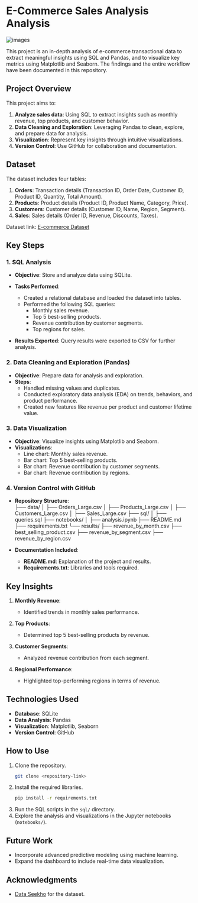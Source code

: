 # E-Commerce Sales Analysis Analysis
![images](https://github.com/user-attachments/assets/814a8715-3b67-48dc-ad43-65ba4059b925)

This project is an in-depth analysis of e-commerce transactional data to extract meaningful insights using SQL and Pandas, and to visualize key metrics using Matplotlib and Seaborn. The findings and the entire workflow have been documented in this repository.

## Project Overview  
This project aims to:  
1. **Analyze sales data**: Using SQL to extract insights such as monthly revenue, top products, and customer behavior.  
2. **Data Cleaning and Exploration**: Leveraging Pandas to clean, explore, and prepare data for analysis.  
3. **Visualization**: Represent key insights through intuitive visualizations.  
4. **Version Control**: Use GitHub for collaboration and documentation.  

## Dataset  
The dataset includes four tables:  

1. **Orders**: Transaction details (Transaction ID, Order Date, Customer ID, Product ID, Quantity, Total Amount).  
2. **Products**: Product details (Product ID, Product Name, Category, Price).  
3. **Customers**: Customer details (Customer ID, Name, Region, Segment).  
4. **Sales**: Sales details (Order ID, Revenue, Discounts, Taxes).  

Dataset link: [E-commerce Dataset](https://github.com/dataseekho/sql-basics-beyond/tree/main/dataset)  

## Key Steps  

### 1. SQL Analysis  
- **Objective**: Store and analyze data using SQLite.  
- **Tasks Performed**:  
  - Created a relational database and loaded the dataset into tables.  
  - Performed the following SQL queries:  
    - Monthly sales revenue.  
    - Top 5 best-selling products.  
    - Revenue contribution by customer segments.  
    - Top regions for sales.  

- **Results Exported**: Query results were exported to CSV for further analysis.  

### 2. Data Cleaning and Exploration (Pandas)  
- **Objective**: Prepare data for analysis and exploration.  
- **Steps**:  
  - Handled missing values and duplicates.  
  - Conducted exploratory data analysis (EDA) on trends, behaviors, and product performance.  
  - Created new features like revenue per product and customer lifetime value.  

### 3. Data Visualization  
- **Objective**: Visualize insights using Matplotlib and Seaborn.  
- **Visualizations**:  
  - Line chart: Monthly sales revenue.  
  - Bar chart: Top 5 best-selling products.  
  - Bar chart: Revenue contribution by customer segments.  
  - Bar chart: Revenue contribution by regions.  

### 4. Version Control with GitHub  
- **Repository Structure**:  
  ├── data/
  │   ├── Orders_Large.csv
  │   ├── Products_Large.csv
  │   ├── Customers_Large.csv
  │   ├── Sales_Large.csv
  ├── sql/
  │   ├── queries.sql
  ├── notebooks/
  │   ├── analysis.ipynb
  ├── README.md
  ├── requirements.txt
  └── results/
      ├── revenue_by_month.csv
      ├── best_selling_product.csv
      ├── revenue_by_segment.csv
      ├── revenue_by_region.csv

- **Documentation Included**:  
  - **README.md**: Explanation of the project and results.  
  - **Requirements.txt**: Libraries and tools required.  

## Key Insights  

1. **Monthly Revenue**:  
   - Identified trends in monthly sales performance.  

2. **Top Products**:  
   - Determined top 5 best-selling products by revenue.  

3. **Customer Segments**:  
   - Analyzed revenue contribution from each segment.  

4. **Regional Performance**:  
   - Highlighted top-performing regions in terms of revenue.
     
## Technologies Used  
- **Database**: SQLite  
- **Data Analysis**: Pandas  
- **Visualization**: Matplotlib, Seaborn  
- **Version Control**: GitHub  

## How to Use  
1. Clone the repository.  
   ```bash
   git clone <repository-link>
   ```
2. Install the required libraries.  
   ```bash
   pip install -r requirements.txt
   ```
3. Run the SQL scripts in the `sql/` directory.  
4. Explore the analysis and visualizations in the Jupyter notebooks (`notebooks/`).  

## Future Work  
- Incorporate advanced predictive modeling using machine learning.  
- Expand the dashboard to include real-time data visualization.  

## Acknowledgments  
- [Data Seekho](https://github.com/dataseekho/sql-basics-beyond) for the dataset.  
